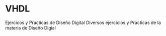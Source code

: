 # VHDL
Ejercicos y Practicas de Diseño Digital
Diversos ejercicios y Practicas de la materia de Diseño Digial

